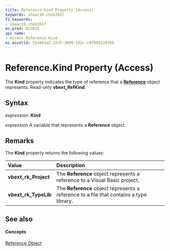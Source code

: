 ```yaml
---
title: Reference.Kind Property (Access)
keywords: vbaac10.chm12637
f1_keywords:
- vbaac10.chm12637
ms.prod: ACCESS
api_name:
- Access.Reference.Kind
ms.assetid: 51a941e2-25c5-3699-232c-c6fb90228f65
---
```



# Reference.Kind Property (Access)

The  **Kind** property indicates the type of reference that a **[Reference](reference-object-access.md)** object represents. Read-only **vbext_RefKind**.


## Syntax

 _expression_. **Kind**

 _expression_ A variable that represents a **Reference** object.


## Remarks

The  **Kind** property returns the following values:



|**Value**|**Description**|
|:-----|:-----|
|**vbext_rk_Project**|The  **Reference** object represents a reference to a Visual Basic project.|
|**vbext_rk_TypeLib**|The  **Reference** object represents a reference to a file that contains a type library.|

## See also


#### Concepts


[Reference Object](reference-object-access.md)


